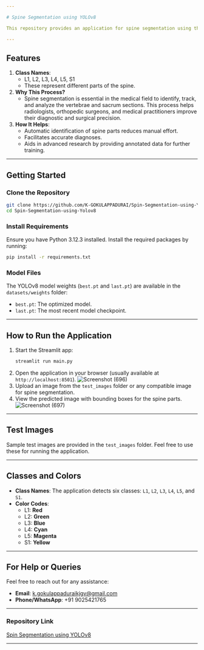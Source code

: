 ```yaml
---

# Spine Segmentation using YOLOv8

This repository provides an application for spine segmentation using the YOLOv8 model. The application predicts spine parts (L1, L2, L3, L4, L5, and S1) from uploaded images, drawing bounding boxes around the detected areas.

---
```


## **Features**
1. **Class Names**: 
   - L1, L2, L3, L4, L5, S1
   - These represent different parts of the spine.
2. **Why This Process?** 
   - Spine segmentation is essential in the medical field to identify, track, and analyze the vertebrae and sacrum sections. This process helps radiologists, orthopedic surgeons, and medical practitioners improve their diagnostic and surgical precision.
3. **How It Helps**:
   - Automatic identification of spine parts reduces manual effort.
   - Facilitates accurate diagnoses.
   - Aids in advanced research by providing annotated data for further training.

---

## **Getting Started**

### **Clone the Repository**
```bash
git clone https://github.com/K-GOKULAPPADURAI/Spin-Segmentation-using-Yolov8.git
cd Spin-Segmentation-using-Yolov8
```

### **Install Requirements**
Ensure you have Python 3.12.3 installed. Install the required packages by running:
```bash
pip install -r requirements.txt
```

### **Model Files**
The YOLOv8 model weights (`best.pt` and `last.pt`) are available in the `datasets/weights` folder:
- `best.pt`: The optimized model.
- `last.pt`: The most recent model checkpoint.

---

## **How to Run the Application**
1. Start the Streamlit app:
   ```bash
   streamlit run main.py
   ```
2. Open the application in your browser (usually available at `http://localhost:8501`).
![Screenshot (696)](https://github.com/user-attachments/assets/f02f37b8-542b-4e86-a698-8c86c57d9471)
4. Upload an image from the `test_images` folder or any compatible image for spine segmentation.
5. View the predicted image with bounding boxes for the spine parts.
![Screenshot (697)](https://github.com/user-attachments/assets/6473c417-729a-40ca-aee3-d26e9b89af37)


---

## **Test Images**
Sample test images are provided in the `test_images` folder. Feel free to use these for running the application.

---

## **Classes and Colors**
- **Class Names**: The application detects six classes: `L1`, `L2`, `L3`, `L4`, `L5`, and `S1`.
- **Color Codes**:
  - L1: **Red**
  - L2: **Green**
  - L3: **Blue**
  - L4: **Cyan**
  - L5: **Magenta**
  - S1: **Yellow**

---

## **For Help or Queries**
Feel free to reach out for any assistance:
- **Email**: [k.gokulappaduraikjgv@gmail.com](mailto:k.gokulappaduraikjgv@gmail.com)
- **Phone/WhatsApp**: +91 9025421765

---

### **Repository Link**
[Spin Segmentation using YOLOv8](https://github.com/K-GOKULAPPADURAI/Spin-Segmentation-using-Yolov8.git)

---
